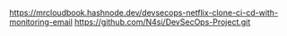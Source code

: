 
https://mrcloudbook.hashnode.dev/devsecops-netflix-clone-ci-cd-with-monitoring-email
https://github.com/N4si/DevSecOps-Project.git
